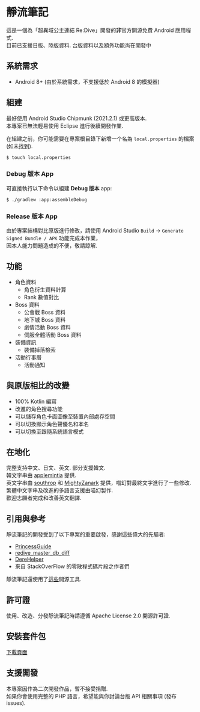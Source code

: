 # 靜流筆記
這是一個為「超異域公主連結 Re:Dive」開發的**非**官方開源免費 Android 應用程式.  
目前已支援日版、陸版資料. 台版資料以及額外功能尚在開發中

## 系統需求
* Android 8+ (由於系統需求，不支援低於 Android 8 的模擬器)

## 組建
最好使用 Android Studio Chipmunk (2021.2.1) 或更高版本.  
本專案已無法輕易使用 Eclipse 進行後續開發作業.  

在組建之前，你可能需要在專案根目錄下新增一个名為 `local.properties` 的檔案 (如未找到).

```sh
$ touch local.properties
```

### Debug 版本 App
可直接執行以下命令以組建 **Debug 版本** app:

```sh
$ ./gradlew :app:assembleDebug
```

### Release 版本 App
由於專案結構對比原版進行修改，請使用 Android Studio `Build` -> `Generate Signed Bundle / APK` 功能完成本作業，   
因本人能力問題造成的不便，敬請諒解.  

## 功能
* 角色資料
    * 角色衍生資料計算
    * Rank 數值對比
* Boss 資料
    * 公會戰 Boss 資料
    * 地下城 Boss 資料
    * 劇情活動 Boss 資料
    * 伺服全體活動 Boss 資料
* 裝備資訊
    * 裝備掉落檢索
* 活動行事曆
    * 活動通知

## 與原版相比的改變
* 100% Kotlin 編寫  
* 改進的角色搜尋功能  
* 可以儲存角色卡面圖像至裝置內部處存空間  
* 可以切換顯示角色聲優名和本名  
* 可以切換至跟隨系統語言模式  

## 在地化
完整支持中文、日文、英文. 部分支援韓文.  
韓文字串由 [applemintia](https://twitter.com/_applemintia) 提供.  
英文字串由 [southrop](https://github.com/southrop) 和 [MightyZanark](https://github.com/MightyZanark) 提供，喵幻對最終文字進行了一些修改.  
繁體中文字串及改進的多語言支援由喵幻製作.  
歡迎志願者完成和改善英文翻譯.

## 引用與參考
靜流筆記的開發受到了以下專案的重要啟發，感謝這些偉大的先驅者:
* [PrincessGuide](https://github.com/superk589/PrincessGuide)
* [redive_master_db_diff](https://github.com/esterTion/redive_master_db_diff)
* [DereHelper](https://github.com/Lazyeraser/DereHelper)
* 來自 StackOverFlow 的零散程式碼片段之作者們

靜流筆記還使用了[這些](OPENSOURCE.md)開源工具.

## 許可證
使用、改造、分發靜流筆記時請遵循 Apache License 2.0 開源許可證.

## 安裝套件包
[下載頁面](https://github.com/TragicLifeHu/ShizuruNotes/releases)  

## 支援開發
本專案因作為二次開發作品，暫不接受捐贈.  
如果你會使用完整的 PHP 語言，希望能與你討論台版 API 相關事項 (發布 issues).